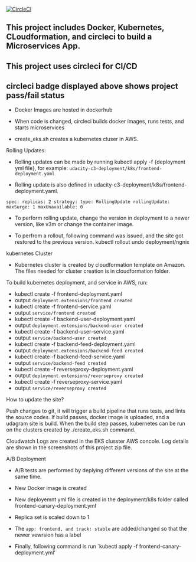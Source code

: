 [![CircleCI](https://circleci.com/gh/sageexplorer/CI-Kubernetes-Microservices.svg?style=svg)](https://circleci.com/gh/sageexplorer/CI-Kubernetes-Microservices)

## This project includes Docker, Kubernetes, CLoudformation, and circleci to build a Microservices App.
## This project uses circleci for CI/CD 
## circleci badge displayed above shows project pass/fail status

* Docker Images are hosted in dockerhub

* When code is changed, circleci builds docker images, runs tests, and starts microservices

* create_eks.sh creates a kubernetes cluser in AWS. 

Rolling Updates:

* Rolling updates can be made by running kubectl apply -f {deployment yml file}, for example: `udacity-c3-deployment/k8s/frontend-deployment.yaml`

* Rolling update is also defined in udacity-c3-deployment/k8s/frontend-deployment.yaml.

`spec:
  replicas: 2
  strategy:
    type: RollingUpdate
    rollingUpdate:
      maxSurge: 1
      maxUnavailable: 0`

* To perform rolling update, change the version in deployment to a newer version, like v3m or change the container image.

* To perfrom a rollout, following command was issued, and the site got restored to the previous version. kubectl rollout undo deployment/ngnix

kubernetes Cluster

* Kubernetes cluster is created by cloudformation template on Amazon. The files needed for cluster creation is in cloudformation folder.

To build kubernetes deployment, and service in AWS, run:

* kubectl create -f  frontend-deployment.yaml 
* output `deployment.extensions/frontend created`
* kubectl create -f  frontend-service.yaml 
* output `service/frontend created`
* kubectl create -f backend-user-deployment.yaml 
* output `deployment.extensions/backend-user created`
* kubectl create -f backend-user-service.yaml 
* output `service/backend-user created`
* kubectl create -f backend-feed-deployment.yaml 
* output `deployment.extensions/backend-feed created`
* kubectl create -f backend-feed-service.yaml 
* output `service/backend-feed created`
* kubectl create -f reverseproxy-deployment.yaml 
* output `deployment.extensions/reverseproxy created`
* kubectl create -f reverseproxy-service.yaml 
* output `service/reverseproxy created`

How to update the site?

Push changes to git, it will trigger a build pipeline that runs tests, and lints the source codes. If build passes, docker image is uploaded, and a udagram site is build. When the build step passes, kubernetes can be run on the clusters created by ./create_eks.sh command. 



Cloudwatch Logs are created in the EKS clusster AWS concole. Log details are shown in the screenshots of this project zip file. 

A/B Deployment 

 * A/B tests are performed by deplying different versions of the site at the same time.

 * New Docker image is created

 * New deployemnt yml file is created in the deployment/k8s folder called frontend-canary-deployment.yml

 * Replica set is scaled down to 1

 * The `app: frontend, and track: stable`  are added/changed so that the newer vewrsion has a label

 * Finally, following command is run `kubectl apply -f frontend-canary-deployment.yml'
